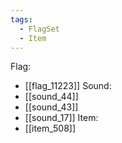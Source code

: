 ```yaml
---
tags:
  - FlagSet
  - Item
---
```

Flag:
- [[flag_11223]]
Sound:
- [[sound_44]]
- [[sound_43]]
- [[sound_17]]
Item:
- [[item_508]]
